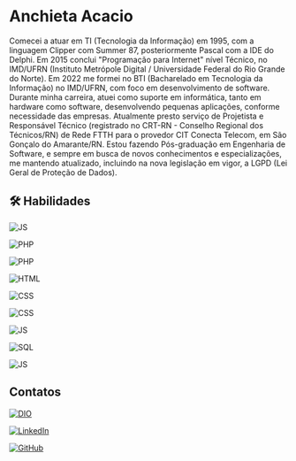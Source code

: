 # Anchieta Acacio


Comecei a atuar em TI (Tecnologia da Informação) em 1995, com a linguagem Clipper com Summer 87, posteriormente Pascal com a IDE do Delphi. Em 2015 conclui "Programação para Internet" nível Técnico, no IMD/UFRN (Instituto Metrópole Digital / Universidade Federal do Rio Grande do Norte). Em 2022 me formei
no BTI (Bacharelado em Tecnologia da Informação) no IMD/UFRN, com foco em desenvolvimento de software. Durante minha carreira, atuei como suporte em informática, tanto em hardware como software, desenvolvendo pequenas aplicações, conforme necessidade das empresas. Atualmente presto serviço de Projetista e Responsável Técnico (registrado no CRT-RN - Conselho Regional dos Técnicos/RN) de Rede FTTH para o provedor CIT Conecta Telecom, em São Gonçalo do Amarante/RN. Estou fazendo Pós-graduação em Engenharia de Software, e sempre em busca de novos conhecimentos e especializações, me mantendo atualizado, incluindo na nova legislação em vigor, a LGPD (Lei Geral de Proteção de Dados).

  

## 🛠️ Habilidades
  

![JS](https://img.shields.io/badge/Java-grean)

![PHP](https://img.shields.io/badge/PHP-darkblue)

![PHP](https://img.shields.io/badge/Kotlin-yellow)

![HTML](https://img.shields.io/badge/HTML-red)

![CSS](https://img.shields.io/badge/CSS-blue)

![CSS](https://img.shields.io/badge/tailwind-blue)

![JS](https://img.shields.io/badge/JavaScript-yellow)

![SQL](https://img.shields.io/badge/MySQL-orange)

![JS](https://img.shields.io/badge/PostegresSQL-blue)


</p>
  
  

## Contatos

  

[![DIO](https://img.shields.io/badge/-Meu%20Perfil%20na%20DIO-000?style=for-the-badge)](https://web.dio.me/users/protonsnet/?tab=achievements)

[![LinkedIn](https://img.shields.io/badge/LinkedIn-000?style=for-the-badge&logo=linkedin&logoColor=fff)](https://www.linkedin.com/in/anchieta-silva-49a909142/)

[![GitHub](https://img.shields.io/badge/GitHub-000?style=for-the-badge&logo=github&logoColor=fff)](https://github.com/protonsnet)